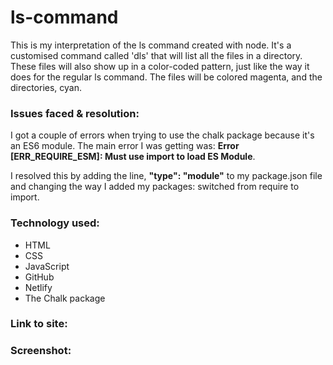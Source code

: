 # ls-command
 This is my interpretation of the ls command created with node. It's a customised command called 'dls' that will list all the files in a directory. These files will also show up in a color-coded pattern, just like the way it does for the regular ls command. The files will be colored magenta, and the directories, cyan. 
 
<h3>Issues faced & resolution:</h3>
I got a couple of errors when trying to use the chalk package because it's an ES6 module. The main error I was getting was: <strong>Error [ERR_REQUIRE_ESM]: Must use import to load ES Module</strong>. 


I resolved this by adding the line, <strong>"type": "module"</strong> to my package.json file and changing the way I added my packages: switched from require to import.

<h3>Technology used:</h3>

- HTML
- CSS
- JavaScript
- GitHub
- Netlify
- The Chalk package

<h3>Link to site:</h3>

<h3>Screenshot:</h3>

